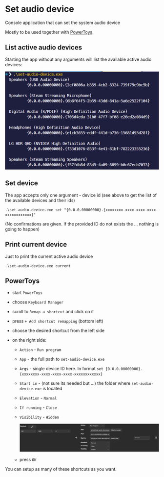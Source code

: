 # Set audio device

Console application that can set the system audio device

Mostly to be used together with [PowerToys](https://learn.microsoft.com/en-us/windows/powertoys/).

## List active audio devices

Starting the app without any arguments will list the available active audio devices:

![list-devices](./assets/list-devices.png)

## Set device

The app accepts only one argument - device id (see above to get the list of the available devices and their ids)

```shell
.\set-audio-device.exe set "{0.0.0.00000000}.{xxxxxxxx-xxxx-xxxx-xxxx-xxxxxxxxxxxx}"
```

(No confirmations are given. If the provided ID do not exists the ... nothing is going to happen)

## Print current device

Just to print the current active audio device

```shell
.\set-audio-device.exe current
```

## PowerToys

- start `PowerToys`
- choose `Keyboard Manager`
- scroll to `Remap a shortcut` and click on it
- press `+ Add shortcut remapping` (bottom left)
- choose the desired shortcut from the left side
- on the right side:

  - `Action` - `Run program`
  - `App` - the full path to `set-audio-device.exe`
  - `Args` - single device ID here. In format `set {0.0.0.00000000}.{xxxxxxxx-xxxx-xxxx-xxxx-xxxxxxxxxxxx}`
  - `Start in` - (not sure its needed but ...) the folder where `set-audio-device.exe` is located
  - `Elevation` - `Normal`
  - `If running` - `Close`
  - `Visibility` - `Hidden`

    ![PowerToys config](./assets/PT-config.png)

  - press `OK`

You can setup as many of these shortcuts as you want.
